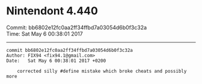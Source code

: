 # Nintendont 4.440
Commit: bb6802e12fc0aa2ff34ffbd7a03054d6b0f3c32a  
Time: Sat May 6 00:38:01 2017   

-----

```
commit bb6802e12fc0aa2ff34ffbd7a03054d6b0f3c32a
Author: FIX94 <fix94.1@gmail.com>
Date:   Sat May 6 00:38:01 2017 +0200

    corrected silly #define mistake which broke cheats and possibly more
```
